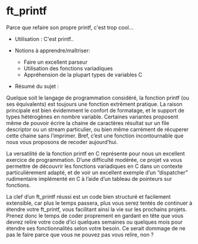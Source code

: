 # ft_printf
Parce que refaire son propre printf, c'est trop cool...

* Utilisation :
  C'est printf..

* Notions à apprendre/maîtriser:
  * Faire un excellent parseur
  * Utilisation des fonctions variadiques
  * Appréhension de la plupart types de variables C

* Résumé du sujet :

Quelque soit le langage de programmation considéré, la fonction printf (ou ses équivalents) est toujours une fonction extrêment pratique. La raison principale est bien évidemment le confort de formatage, et le support de types hétérogènes en nombre variable. Certaines variantes proposent même de pouvoir écrire la chaine de caractères résultat sur un file descriptor ou un stream particulier, ou bien même carrément de récuperer cette chaine sans l’imprimer. Bref, c’est une fonction incontournable que nous vous proposons de recoder aujourd’hui.

La versatilité de la fonction printf en C représente pour nous un excellent exercice de programmation. D’une difficulté modérée, ce projet va vous permettre de découvrir les fonctions variadiques en C dans un contexte particulièrement adapté, et de voir un excellent exemple d’un “dispatcher” rudimentaire implémenté en C à l’aide d’un tableau de pointeurs sur fonctions.

La clef d’un ft_printf réussi est un code bien structuré et facilement extensible, car plus le temps passera, plus vous serez tentés de continuer à étendre votre ft_printf, vous facilitant ainsi la vie sur les prochains projets. Prenez donc le temps de coder proprement en gardant en tête que vous devrez relire votre code d’ici quelques semaines ou quelques mois pour étendre ses fonctionnalités selon votre besoin. Ce serait dommage de ne pas le faire parce que vous ne pouvez pas vous relire, non ?
